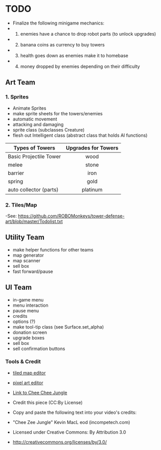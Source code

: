 # TODO

- Finalize the following minigame mechanics:
- 1) enemies have a chance to drop robot parts (to unlock upgrades)
- 2) banana coins as currency to buy towers
- 3) health goes down as enemies make it to homebase
- 4) money dropped by enemies depending on their difficulty

## Art Team

### 1. Sprites
- Animate Sprites
- make sprite sheets for the towers/enemies
- automatic movement
- attacking and damaging
- sprite class (subclasses Creature)
- flesh out Intelligent class (abstract class that holds AI functions)

| Types of Towers       | Upgrades for Towers |
| -------------         |:-------------:|
| Basic Projectile Tower| wood     |
| melee                 | stone    |
| barrier               | iron     |
| spring                | gold     |
| auto collector (parts)| platinum |


### 2. Tiles/Map
-See: https://github.com/ROBOMonkeys/tower-defense-art/blob/master/Todolist.txt

## Utility Team

- make helper functions for other teams
- map generator
- map scanner
- sell box
- fast forward/pause 

## UI Team

- in-game menu
- menu interaction
- pause menu
- credits
- options (?)
- make tool-tip class (see Surface.set_alpha)
- donation screen
- upgrade boxes
- sell box
- sell confirmation buttons

### Tools & Credit
- [tiled map editor](http://www.mapeditor.org/)
- [pixel art editor](http://www.piskelapp.com/)

- [Link to Chee Chee Jungle](http://incompetech.com/music/royalty-free/?keywords=Chee+Zee+Jungle&Search=Search)
- Credit this piece (CC:By License)
- Copy and paste the following text into your video's credits:
- "Chee Zee Jungle" Kevin MacL eod (incompetech.com) 
- Licensed under Creative Commons: By Attribution 3.0
- http://creativecommons.org/licenses/by/3.0/
